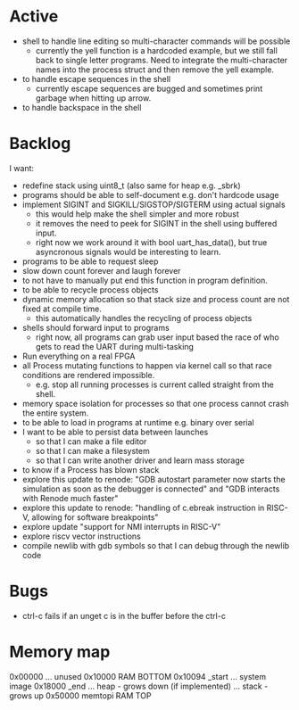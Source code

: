 # Active
- shell to handle line editing so multi-character commands will be possible
    - currently the yell function is a hardcoded example, but we still fall back to single letter programs. Need to integrate the multi-character names into the process struct and then remove the yell example.
- to handle escape sequences in the shell
    - currently escape sequences are bugged and sometimes print garbage when hitting up arrow.
- to handle backspace in the shell

# Backlog
I want:
- redefine stack using uint8_t (also same for heap e.g. _sbrk)
- programs should be able to self-document e.g. don't hardcode usage
- implement SIGINT and SIGKILL/SIGSTOP/SIGTERM using actual signals
  - this would help make the shell simpler and more robust
  - it removes the need to peek for SIGINT in the shell using buffered input.
  - right now we work around it with bool uart_has_data(), but true asyncronous signals would be interesting to learn.
- programs to be able to request sleep
- slow down count forever and laugh forever
- to not have to manually put end this function in program definition.
- to be able to recycle process objects
- dynamic memory allocation so that stack size and process count are not fixed at compile time.
  - this automatically handles the recycling of process objects
- shells should forward input to programs
    - right now, all programs can grab user input based the race of who gets to read the UART during multi-tasking
- Run everything on a real FPGA
- all Process mutating functions to happen via kernel call so that race conditions are rendered impossible.
    - e.g. stop all running processes is current called straight from the shell.
- memory space isolation for processes so that one process cannot crash the entire system.
- to be able to load in programs at runtime e.g. binary over serial
- I want to be able to persist data between launches
    - so that I can make a file editor
    - so that I can make a filesystem
    - so that I can write another driver and learn mass storage
- to know if a Process has blown stack
- explore this update to renode: "GDB autostart parameter now starts the simulation as soon as the debugger is connected" and "GDB interacts with Renode much faster"
- explore this update to renode: "handling of c.ebreak instruction in RISC-V, allowing for software breakpoints"
- explore update "support for NMI interrupts in RISC-V"
- explore riscv vector instructions
- compile newlib with gdb symbols so that I can debug through the newlib code

# Bugs
- ctrl-c fails if an unget c is in the buffer before the ctrl-c

# Memory map

0x00000
  ...   unused
0x10000            RAM BOTTOM
0x10094 _start
  ...   system image
0x18000 _end
  ...   heap - grows down (if implemented)
  ...   stack - grows up
0x50000 memtopi    RAM TOP